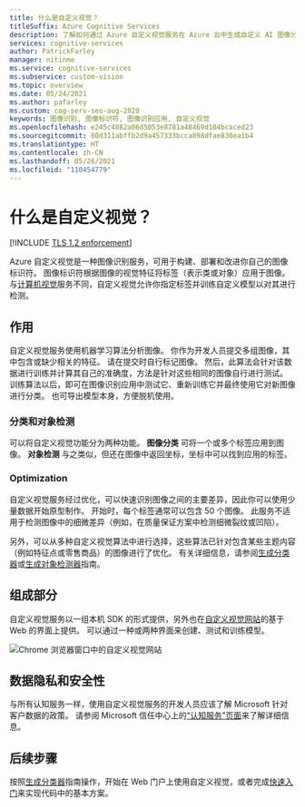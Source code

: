 ```yaml
---
title: 什么是自定义视觉？
titleSuffix: Azure Cognitive Services
description: 了解如何通过 Azure 自定义视觉服务在 Azure 云中生成自定义 AI 图像分类器和对象检测器。
services: cognitive-services
author: PatrickFarley
manager: nitinme
ms.service: cognitive-services
ms.subservice: custom-vision
ms.topic: overview
ms.date: 05/24/2021
ms.author: pafarley
ms.custom: cog-serv-seo-aug-2020
keywords: 图像识别, 图像标识符, 图像识别应用, 自定义视觉
ms.openlocfilehash: e245c4882a06d5053e8781a48469d104bcaced23
ms.sourcegitcommit: 80d311abffb2d9a457333bcca898dfae830ea1b4
ms.translationtype: HT
ms.contentlocale: zh-CN
ms.lasthandoff: 05/26/2021
ms.locfileid: "110454779"
---
```

# <a name="what-is-custom-vision"></a>什么是自定义视觉？

[!INCLUDE [TLS 1.2 enforcement](../../../includes/cognitive-services-tls-announcement.md)]

Azure 自定义视觉是一种图像识别服务，可用于构建、部署和改进你自己的图像标识符。 图像标识符根据图像的视觉特征将标签（表示类或对象）应用于图像。 与[计算机视觉](../computer-vision/overview.md)服务不同，自定义视觉允许你指定标签并训练自定义模型以对其进行检测。

## <a name="what-it-does"></a>作用

自定义视觉服务使用机器学习算法分析图像。 你作为开发人员提交多组图像，其中包含或缺少相关的特征。 请在提交时自行标记图像。 然后，此算法会针对该数据进行训练并计算其自己的准确度，方法是针对这些相同的图像自行进行测试。 训练算法以后，即可在图像识别应用中测试它、重新训练它并最终使用它对新图像进行分类。 也可导出模型本身，方便脱机使用。

### <a name="classification-and-object-detection"></a>分类和对象检测

可以将自定义视觉功能分为两种功能。 **图像分类** 可将一个或多个标签应用到图像。 **对象检测** 与之类似，但还在图像中返回坐标，坐标中可以找到应用的标签。

### <a name="optimization"></a>Optimization

自定义视觉服务经过优化，可以快速识别图像之间的主要差异，因此你可以使用少量数据开始原型制作。 开始时，每个标签通常可以包含 50 个图像。 此服务不适用于检测图像中的细微差异（例如，在质量保证方案中检测细微裂纹或凹陷）。

另外，可以从多种自定义视觉算法中进行选择，这些算法已针对包含某些主题内容（例如特征点或零售商品）的图像进行了优化。 有关详细信息，请参阅[生成分类器](getting-started-build-a-classifier.md)或[生成对象检测器](get-started-build-detector.md)指南。

## <a name="what-it-includes"></a>组成部分

自定义视觉服务以一组本机 SDK 的形式提供，另外也在[自定义视觉网站](https://customvision.ai/)的基于 Web 的界面上提供。 可以通过一种或两种界面来创建、测试和训练模型。

![Chrome 浏览器窗口中的自定义视觉网站](media/browser-home.png)

## <a name="data-privacy-and-security"></a>数据隐私和安全性

与所有认知服务一样，使用自定义视觉服务的开发人员应该了解 Microsoft 针对客户数据的政策。 请参阅 Microsoft 信任中心上的[“认知服务”页面](https://www.microsoft.com/trustcenter/cloudservices/cognitiveservices)来了解详细信息。

## <a name="next-steps"></a>后续步骤

按照[生成分类器](getting-started-build-a-classifier.md)指南操作，开始在 Web 门户上使用自定义视觉，或者完成[快速入门](quickstarts/image-classification.md)来实现代码中的基本方案。